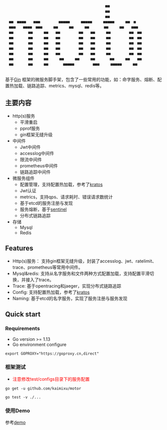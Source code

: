 ```　　　　　　　　　　　　　　　　　　　　　　　　　　　　　　　　　　　　　　　　　　　　　　　　　　　　　　　　　　　　　　　　　　　　　　　　　　　　　　　　　　　　　　　　　　　　　　
　　　　　　　　　　　　　　　　　　　　　　　　　　　■■　　　　　　　　　　　　　　　　　
　　　　　　　　　　　　　　　　　　　　　　　　　　　■■　　　　　　　　　　　　　　　　　
　　　　　　　　　　　　　　　　　　　　　　　　　　　■■　　　　　　　　　　　　　　　　　
　■■　■■■■　　■■■　　　　　■■■■■　　　■■■■■　　　■■■■■　　　■■　■
　■■■　　■■■■　■■■　　　■■　　　■■　　　■■　　　　■■　　　■■　　■■■　
　■■　　　　■■　　　■■　　■■　　　　　■■　　■■　　　■■　　　　　■■　■■　　
　■■　　　　■■　　　■■　　■■　　　　　■■　　■■　　　■■　　　　　■■　■■　　
　■■　　　　■■　　　■■　　■■　　　　　■■　　■■　　　■■　　　　　■■　■■　　
　■■　　　　■■　　　■■　　■■　　　　　■■　　■■　　　■■　　　　　■■　■■　　
　■■　　　　■■　　　■■　　■■　　　　　■■　　■■　　　■■　　　　　■■　■■　　
　■■　　　　■■　　　■■　　　■■　　　■■　　　■■　　　　■■　　　■■　　■■　　
　■■　　　　■■　　　■■　　　　■■■■■　　　　　■■■　　　■■■■■　　　■■　
　　　　　　　　　　　　　　　　　　　　　　　　　　　　　　　　　　　　　　　　　　　　　　　　　　　　　
```

基于[Gin](https://github.com/gin-gonic/gin) 框架的微服务脚手架，包含了一些常用的功能，如：命字服务、熔断、配置热加载、链路追踪、metrics、mysql、redis等。

## 主要内容
- http(s)服务
  - 平滑重启
  - pprof服务
  - gin框架无缝升级
- 中间件
  - Jwt中间件
  - accesslog中间件
  - 限流中间件
  - prometheus中间件
  - 链路追踪中间件
- 微服务组件
  - 配置管理，支持配置热加载，参考了[kratos](https://github.com/go-kratos/kratos)
  - Jwt认证
  - metrics，支持qps、请求耗时、错误请求数统计
  - 基于etcd的服务注册与发现
  - 服务熔断，基于[sentinel](https://github.com/alibaba/sentinel-golang)
  - 分布式链路追踪
- 存储
  - Mysql
  - Redis
## Features
- Http(s)服务： 支持gin框架无缝升级，封装了accesslog、jwt、ratelimit、trace、prometheus等常用中间件。
- Mysql&redis: 支持从名字服务和文件两种方式配置加载，支持配置平滑切换，并接入了trace。
- Trace: 基于opentracing和jaeger，实现分布式链路追踪
- Config: 支持配置热加载，参考了[kratos](https://github.com/go-kratos/kratos)
- Naming: 基于etcd的名字服务，实现了服务注册与服务发现

## Quick start

### Requirements
- Go version >= 1.13
- Go environment configure

```
export GOPROXY="https://goproxy.cn,direct"
```	

### 框架测试
- <font color=red>注意修改test/configs目录下的服务配置</font>

```shell
go get -u github.com/kaimixu/motor

go test -v ./...

```

### 使用Demo
参考[demo](https://github.com/kaimixu/motor_demo)
